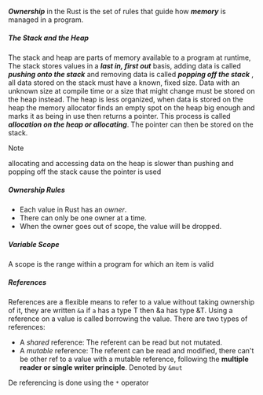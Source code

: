 **_Ownership_** in the Rust is the set of rules  that guide how **_memory_** is managed in a program.

##### The Stack and  the Heap
The stack and heap are parts of memory available to a program at runtime, The stack stores values in a _**last in, first out**_ basis, adding data is called _**pushing onto the stack**_  and removing data is called _**popping off the stack**_ , all data stored on the stack must have a known, fixed size. Data with an unknown size at compile time or a size that might change must be stored on the heap instead.
   The heap is less organized, when data is stored on the heap the memory allocator finds an empty spot on the heap big enough and marks it as being in use then returns a pointer. This process is called _**allocation on the heap or allocating**_. The pointer can then be stored on the stack.
   
>[!note]
>allocating and accessing data on the heap is slower than pushing and popping off the stack cause the pointer is used

##### Ownership Rules
- Each value in Rust has an _owner_.
- There can only be one owner at a time.
- When the owner goes out of scope, the value will be dropped.
##### Variable Scope
A scope is the range within a program for which an item is valid 

##### References
References are a flexible means to refer to a value without taking ownership of it, they are written `&a` if  `a` has a type T then &a has type &T.
Using a reference on a value is called borrowing the value. 
There are two types of references:
- A _shared_ reference: The referent can be read but not mutated.
- A _mutable_ reference: The referent can be read and modified, there can't be other ref to a value with a mutable reference, following the **multiple reader or single writer principle**. Denoted by `&mut`

De referencing is done using the `*` operator